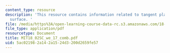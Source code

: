 ```yaml
---
content_type: resource
description: 'This resource contains information related to tangent plane to a level
  surface. '
file: /media/https%3A/open-learning-course-data-rc.s3.amazonaws.com/18-02sc-multivariable-calculus-fall-2010/5ac021982a142a1524d3200d2659fe57_MIT18_02SC_we_17_comb.pdf
file_type: application/pdf
resourcetype: Document
title: MIT18_02SC_we_17_comb.pdf
uid: 5ac02198-2a14-2a15-24d3-200d2659fe57
---
```

